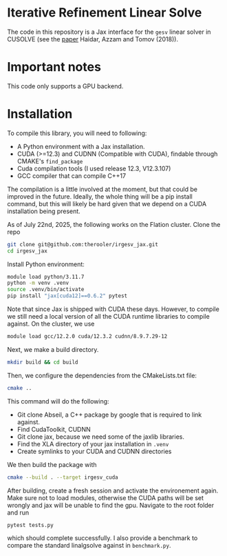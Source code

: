 # Iterative Refinement Linear Solve
The code in this repository is a Jax interface for the `gesv` linear solver in CUSOLVE (see the [paper](https://www.netlib.org/utk/people/JackDongarra/PAPERS/haidar_fp16_sc18.pdf) Haidar, Azzam and Tomov (2018)).

# Important notes

This code only supports a GPU backend. 

# Installation

To compile this library, you will need to following:
- A Python environment with a Jax installation.
- CUDA (>=12.3) and CUDNN (Compatible with CUDA), findable through CMAKE's `find_package`
- Cuda compilation tools (I used release 12.3, V12.3.107)
- GCC compiler that can compile C++17

The compilation is a little involved at the moment, but that could be improved in the future.
Ideally, the whole thing will be a pip install command, but this will likely be hard given that
we depend on a CUDA installation being present.

As of July 22nd, 2025, the following works on the Flation cluster. Clone the repo
```bash
git clone git@github.com:therooler/irgesv_jax.git
cd irgesv_jax
``` 
Install Python environment:
```bash
module load python/3.11.7
python -m venv .venv
source .venv/bin/activate
pip install "jax[cuda12]==0.6.2" pytest
```
Note that since Jax is shipped with CUDA these days. However, to compile we still need a local
version of all the CUDA runtime libraries to compile against.  On the cluster, we use
```bash
module load gcc/12.2.0 cuda/12.3.2 cudnn/8.9.7.29-12
```
Next, we make a build directory.
```bash
mkdir build && cd build
```
Then, we configure the dependencies from the CMakeLists.txt file:
```bash
cmake ..
```
This command will do the following:
- Git clone Abseil, a C++ package by google that is required to link against. 
- Find CudaToolkit, CUDNN
- Git clone jax, because we need some of the jaxlib libraries.
- Find the XLA directory of your jax installation in `.venv`
- Create symlinks to your CUDA and CUDNN directories

We then build the package with
```bash
cmake --build . --target irgesv_cuda
```

After building, create a fresh session and activate the environement again. Make sure not to load modules,
otherwise the CUDA paths will be set wrongly and jax will be unable to find the gpu. Navigate to the root folder
and run
```bash
pytest tests.py
```
which should complete successfully. I also provide a benchmark to compare the standard linalgsolve against
in `benchmark.py`.
